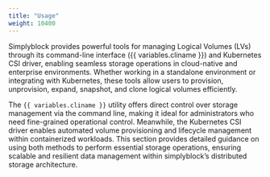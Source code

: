 ```yaml
---
title: "Usage"
weight: 10400
---
```


Simplyblock provides powerful tools for managing Logical Volumes (LVs) through its command-line interface
({{ variables.cliname }}) and Kubernetes CSI driver, enabling seamless storage operations in cloud-native and
enterprise environments. Whether working in a standalone environment or integrating with Kubernetes, these tools allow
users to provision, unprovision, expand, snapshot, and clone logical volumes efficiently.

The `{{ variables.cliname }}` utility offers direct control over storage management via the command line, making it
ideal for administrators who need fine-grained operational control. Meanwhile, the Kubernetes CSI driver enables
automated volume provisioning and lifecycle management within containerized workloads. This section provides detailed
guidance on using both methods to perform essential storage operations, ensuring scalable and resilient data management
within simplyblock’s distributed storage architecture.
